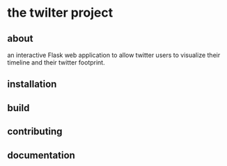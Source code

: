 # the twilter project

## about
an interactive Flask web application to allow twitter users to visualize their
timeline and their twitter footprint.


## installation

## build

## contributing

## documentation